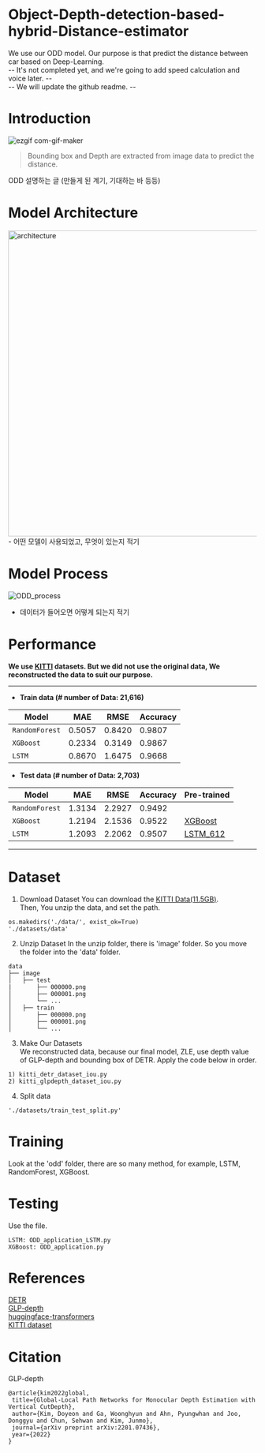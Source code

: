 # Object-Depth-detection-based-hybrid-Distance-estimator
We use our ODD model. Our purpose is that predict the distance between car based on Deep-Learning.  
-- It's not completed yet, and we're going to add speed calculation and voice later. --   
-- We will update the github readme. --  


# Introduction
![ezgif com-gif-maker](https://user-images.githubusercontent.com/98331298/171547569-da221132-a13e-4b5f-8437-59cad290d3b2.gif)  
>Bounding box and Depth are extracted from image data to predict the distance.    
    
ODD 설명하는 글 (만들게 된 계기, 기대하는 바 등등)  
  
# Model Architecture
<img width="620" alt="architecture" src="https://user-images.githubusercontent.com/98331298/171553688-aee2e42a-9699-485a-8257-24f32b100ebe.png">
- 어떤 모델이 사용되었고, 무엇이 있는지 적기   

# Model Process
![ODD_process](https://user-images.githubusercontent.com/98331298/171548443-b4441f3e-7ac0-4108-913d-bd4e9db84fe3.jpg)  
- 데이터가 들어오면 어떻게 되는지 적기  

# Performance
**We use [KITTI](http://www.cvlibs.net/datasets/kitti/) datasets. But we did not use the original data, We reconstructed the data to suit our purpose.**

------------
- **Train data (# number of Data: 21,616)**  

| Model | MAE | RMSE | Accuracy |
| ------------- | ------------- | ------------- | ------------- |
| `RandomForest` | 0.5057 | 0.8420 | 0.9807 |
| `XGBoost` | 0.2334 | 0.3149 | 0.9867 |  
| `LSTM` | 0.8670 | 1.6475 | 0.9668 |  
  
- **Test data (# number of Data: 2,703)**  

| Model | MAE | RMSE | Accuracy | Pre-trained |
| ------------- | ------------- | ------------- | ------------- | ------------- |
| `RandomForest` | 1.3134 | 2.2927 | 0.9492 | |
| `XGBoost` | 1.2194 | 2.1536 | 0.9522 | [XGBoost](https://drive.google.com/file/d/1YPiHMNylDWM2s_Q1_20BEnDYUcNgSu8H/view?usp=sharing) |
| `LSTM` | 1.2093 | 2.2062 | 0.9507 | [LSTM_612](https://drive.google.com/file/d/1DqtP08KgLiUrbPnrXuSZFC7Tr55IAHS_/view?usp=sharing) |
------------

# Dataset
1) Download Dataset
You can download the [KITTI Data(11.5GB)](https://drive.google.com/file/d/1MhDts48HWxIWPC7ZXLOMPqU2Mnt3NVmI/view?usp=sharing).  
Then, You unzip the data, and set the path.   
```
os.makedirs('./data/', exist_ok=True)  
'./datasets/data'  
```

2) Unzip Dataset
In the unzip folder, there is 'image' folder. So you move the folder into the 'data' folder.   
```
data
├── image                    
│   ├── test
|       ├── 000000.png            
│       ├── 000001.png
│       └── ...
│   ├── train             
│       ├── 000000.png             
│       ├── 000001.png            
│       └── ...                 
```
   
3) Make Our Datasets   
We reconstructed data, because our final model, ZLE, use depth value of GLP-depth and bounding box of DETR. Apply the code below in order.  
```
1) kitti_detr_dataset_iou.py
2) kitti_glpdepth_dataset_iou.py
```
 
4) Split data
```
'./datasets/train_test_split.py'
```
  
# Training 
Look at the 'odd' folder, there are so many method, for example, LSTM, RandomForest, XGBoost.

# Testing
Use the file.
```
LSTM: ODD_application_LSTM.py
XGBoost: ODD_application.py
```

# References
[DETR](https://github.com/facebookresearch/detr)   
[GLP-depth](https://github.com/vinvino02/GLPDepth)   
[huggingface-transformers](https://github.com/huggingface/transformers)   
[KITTI dataset](http://www.cvlibs.net/datasets/kitti/)  

 
 # Citation
 GLP-depth
 ```
 @article{kim2022global,
  title={Global-Local Path Networks for Monocular Depth Estimation with Vertical CutDepth},
  author={Kim, Doyeon and Ga, Woonghyun and Ahn, Pyungwhan and Joo, Donggyu and Chun, Sehwan and Kim, Junmo},
  journal={arXiv preprint arXiv:2201.07436},
  year={2022}
}
```

